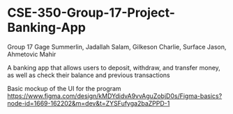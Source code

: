 # CSE-350-Group-17-Project-Banking-App
Group 17 Gage Summerlin, Jadallah Salam, Gilkeson Charlie, Surface Jason, Ahmetovic Mahir

A banking app that allows users to deposit, withdraw, and transfer money, as well as check their balance and previous transactions

Basic mockup of the UI for the program
https://www.figma.com/design/kMDYdidvA9vvAguZobjD0s/Figma-basics?node-id=1669-162202&m=dev&t=ZYSFufyga2baZPPD-1
